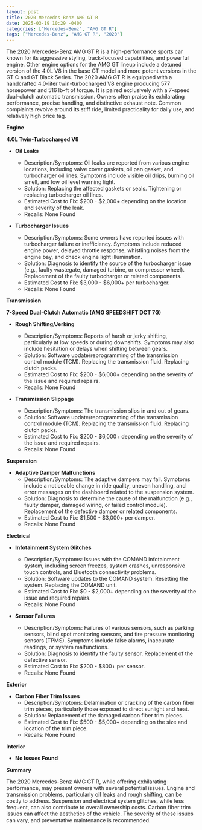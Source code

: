 ```yaml
---
layout: post
title: 2020 Mercedes-Benz AMG GT R
date: 2025-03-19 10:29 -0400
categories: ["Mercedes-Benz", "AMG GT R"]
tags: ["Mercedes-Benz", "AMG GT R", "2020"]
---
```

The 2020 Mercedes-Benz AMG GT R is a high-performance sports car known for its aggressive styling, track-focused capabilities, and powerful engine. Other engine options for the AMG GT lineup include a detuned version of the 4.0L V8 in the base GT model and more potent versions in the GT C and GT Black Series. The 2020 AMG GT R is equipped with a handcrafted 4.0-liter twin-turbocharged V8 engine producing 577 horsepower and 516 lb-ft of torque. It is paired exclusively with a 7-speed dual-clutch automatic transmission. Owners often praise its exhilarating performance, precise handling, and distinctive exhaust note. Common complaints revolve around its stiff ride, limited practicality for daily use, and relatively high price tag.

**Engine**

**4.0L Twin-Turbocharged V8**

*   **Oil Leaks**
    *   Description/Symptoms: Oil leaks are reported from various engine locations, including valve cover gaskets, oil pan gasket, and turbocharger oil lines. Symptoms include visible oil drips, burning oil smell, and low oil level warning light.
    *   Solution: Replacing the affected gaskets or seals. Tightening or replacing turbocharger oil lines.
    *   Estimated Cost to Fix: $200 - $2,000+ depending on the location and severity of the leak.
    *   Recalls: None Found

*   **Turbocharger Issues**
    *   Description/Symptoms: Some owners have reported issues with turbocharger failure or inefficiency. Symptoms include reduced engine power, delayed throttle response, whistling noises from the engine bay, and check engine light illumination.
    *   Solution: Diagnosis to identify the source of the turbocharger issue (e.g., faulty wastegate, damaged turbine, or compressor wheel). Replacement of the faulty turbocharger or related components.
    *   Estimated Cost to Fix: $3,000 - $6,000+ per turbocharger.
    *   Recalls: None Found

**Transmission**

**7-Speed Dual-Clutch Automatic (AMG SPEEDSHIFT DCT 7G)**

*   **Rough Shifting/Jerking**
    *   Description/Symptoms: Reports of harsh or jerky shifting, particularly at low speeds or during downshifts. Symptoms may also include hesitation or delays when shifting between gears.
    *   Solution: Software update/reprogramming of the transmission control module (TCM). Replacing the transmission fluid. Replacing clutch packs.
    *   Estimated Cost to Fix: $200 - $6,000+ depending on the severity of the issue and required repairs.
    *   Recalls: None Found

*   **Transmission Slippage**
    *   Description/Symptoms: The transmission slips in and out of gears.
    *   Solution: Software update/reprogramming of the transmission control module (TCM). Replacing the transmission fluid. Replacing clutch packs.
    *   Estimated Cost to Fix: $200 - $6,000+ depending on the severity of the issue and required repairs.
    *   Recalls: None Found

**Suspension**

*   **Adaptive Damper Malfunctions**
    *   Description/Symptoms: The adaptive dampers may fail. Symptoms include a noticeable change in ride quality, uneven handling, and error messages on the dashboard related to the suspension system.
    *   Solution: Diagnosis to determine the cause of the malfunction (e.g., faulty damper, damaged wiring, or failed control module). Replacement of the defective damper or related components.
    *   Estimated Cost to Fix: $1,500 - $3,000+ per damper.
    *   Recalls: None Found

**Electrical**

*   **Infotainment System Glitches**
    *   Description/Symptoms: Issues with the COMAND infotainment system, including screen freezes, system crashes, unresponsive touch controls, and Bluetooth connectivity problems.
    *   Solution: Software updates to the COMAND system. Resetting the system. Replacing the COMAND unit.
    *   Estimated Cost to Fix: $0 - $2,000+ depending on the severity of the issue and required repairs.
    *   Recalls: None Found

*   **Sensor Failures**
    *   Description/Symptoms: Failures of various sensors, such as parking sensors, blind spot monitoring sensors, and tire pressure monitoring sensors (TPMS). Symptoms include false alarms, inaccurate readings, or system malfunctions.
    *   Solution: Diagnosis to identify the faulty sensor. Replacement of the defective sensor.
    *   Estimated Cost to Fix: $200 - $800+ per sensor.
    *   Recalls: None Found

**Exterior**

*   **Carbon Fiber Trim Issues**
    *   Description/Symptoms: Delamination or cracking of the carbon fiber trim pieces, particularly those exposed to direct sunlight and heat.
    *   Solution: Replacement of the damaged carbon fiber trim pieces.
    *   Estimated Cost to Fix: $500 - $5,000+ depending on the size and location of the trim piece.
    *   Recalls: None Found

**Interior**

*   **No Issues Found**

**Summary**

The 2020 Mercedes-Benz AMG GT R, while offering exhilarating performance, may present owners with several potential issues. Engine and transmission problems, particularly oil leaks and rough shifting, can be costly to address. Suspension and electrical system glitches, while less frequent, can also contribute to overall ownership costs. Carbon fiber trim issues can affect the aesthetics of the vehicle. The severity of these issues can vary, and preventative maintenance is recommended.

